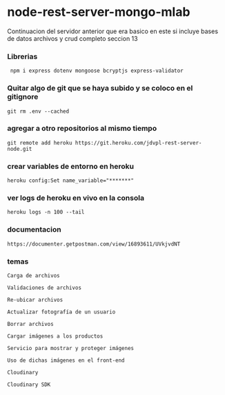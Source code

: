 # node-rest-server-mongo-mlab
Continuacion del servidor anterior que era basico en este si incluye bases de datos archivos y crud completo seccion 13


### Librerias
``` npm i express dotenv mongoose bcryptjs express-validator```


### Quitar algo de git que se haya subido y se coloco en el gitignore
``` git rm .env --cached ```


### agregar a otro repositorios al mismo tiempo
``` git remote add heroku https://git.heroku.com/jdvpl-rest-server-node.git ```


### crear variables de entorno en heroku

``` heroku config:Set name_variable="*******" ```


### ver logs de heroku en vivo en la consola 
``` heroku logs -n 100 --tail ```

### documentacion

``` https://documenter.getpostman.com/view/16893611/UVkjvdNT ```

### temas 

```
Carga de archivos

Validaciones de archivos

Re-ubicar archivos

Actualizar fotografía de un usuario

Borrar archivos

Cargar imágenes a los productos

Servicio para mostrar y proteger imágenes

Uso de dichas imágenes en el front-end

Cloudinary

Cloudinary SDK

```